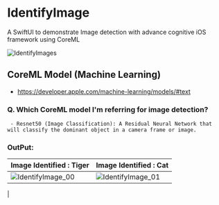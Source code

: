
# IdentifyImage
A SwiftUI to demonstrate Image detection with advance cognitive iOS framework using CoreML 

![IdentifyImages](https://user-images.githubusercontent.com/95478770/147023171-cce64f31-1ad2-4def-9cbe-2be265937849.png)


## CoreML Model (Machine Learning)

- https://developer.apple.com/machine-learning/models/#text


### Q. Which CoreML model I'm referring for image detection?

     
     - Resnet50 (Image Classification): A Residual Neural Network that will classify the dominant object in a camera frame or image.
   


### OutPut: 

| Image Identified : Tiger | Image Identified : Cat |
| --- | --- |
| ![IdentifyImage_00](https://user-images.githubusercontent.com/95478770/146697645-b8a85ee6-8b17-4348-a25c-04b7139129bd.png) | ![IdentifyImage_01](https://user-images.githubusercontent.com/95478770/146697649-c228daba-9a75-4d0f-a2e1-fd098b92f92a.png)|
|

